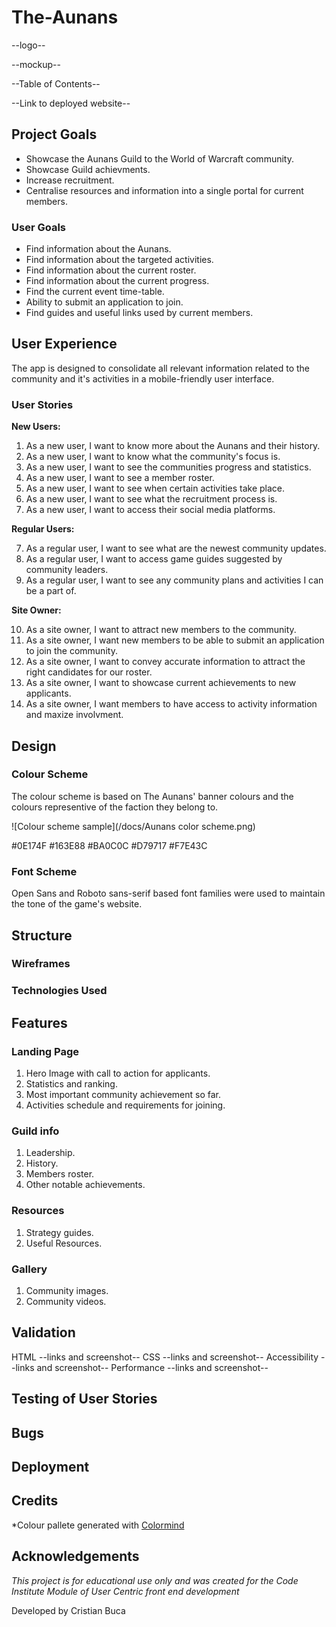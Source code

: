 
# **The-Aunans**
--logo--

--mockup--

--Table of Contents--

--Link to deployed website--

##  **Project Goals**
* Showcase the Aunans Guild to the World of Warcraft community.
* Showcase Guild achievments.
* Increase recruitment.
* Centralise resources and information into a single portal for current members.

### **User Goals**

* Find information about the Aunans.
* Find information about the targeted activities.
* Find information about the current roster.
* Find information about the current progress.
* Find the current event time-table.
* Ability to submit an application to join.
* Find guides and useful links used by current members.

## **User Experience**

The app is designed to consolidate all relevant information related to the community and it's activities in a mobile-friendly user interface.

### **User Stories**

**New Users:** 

1. As a new user, I want to know more about the Aunans and their history.
2. As a new user, I want to know what the community's focus is.
3. As a new user, I want to see the communities progress and statistics.
4. As a new user, I want to see a member roster.
5. As a new user, I want to see when certain activities take place.
6. As a new user, I want to see what the recruitment process is.
7. As a new user, I want to access their social media platforms.

**Regular Users:**

7. As a regular user, I want to see what are the newest community updates.
8. As a regular user, I want to access game guides suggested by community leaders.
9. As a regular user, I want to see any community plans and activities I can be a part of.

**Site Owner:**

10. As a site owner, I want to attract new members to the community.
11. As a site owner, I want new members to be able to submit an application to join the community.
12. As a site owner, I want to convey accurate information to attract the right candidates for our roster.
13. As a site owner, I want to showcase current achievements to new applicants.
14. As a site owner, I want members to have access to activity information and maxize involvment.

## **Design**

### **Colour Scheme**

The colour scheme is based on The Aunans' banner colours and the colours representive of the faction they belong to.

![Colour scheme sample](/docs/Aunans color scheme.png)

#0E174F
#163E88
#BA0C0C
#D79717
#F7E43C

### **Font Scheme**

Open Sans and Roboto sans-serif based font families were used to maintain the tone of the game's website.

## **Structure**

### **Wireframes**

### **Technologies Used**

## **Features**

### **Landing Page**

1. Hero Image with call to action for applicants.
2. Statistics and ranking.
3. Most important community achievement so far.
4. Activities schedule and requirements for joining.

### **Guild info**

1. Leadership.
2. History.
3. Members roster.
4. Other notable achievements.

### **Resources**

1. Strategy guides.
2. Useful Resources.

### **Gallery**

1. Community images.
2. Community videos.

## **Validation**

HTML --links and screenshot--
CSS --links and screenshot--
Accessibility --links and screenshot--
Performance --links and screenshot--

## **Testing of User Stories**

## **Bugs**

## **Deployment**

## **Credits**

*Colour pallete generated with [Colormind](http://colormind.io)

## **Acknowledgements**


_This project is for educational use only and was created for the Code Institute Module of User Centric front end development_

Developed by Cristian Buca




